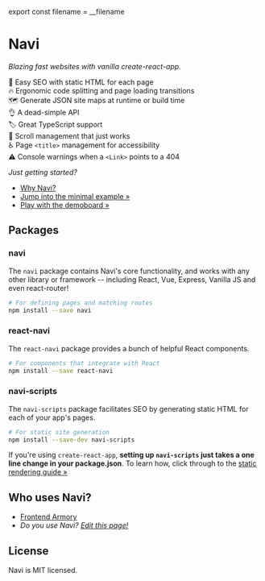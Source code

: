export const filename = __filename

Navi
====

*Blazing fast websites with vanilla create-react-app.*

🚀 Easy SEO with static HTML for each page<br />
🔥 Ergonomic code splitting and page loading transitions<br />
🗺️ Generate JSON site maps at runtime or build time<br />
👌 A dead-simple API<br />
🏷️ Great TypeScript support<br />
📜 Scroll management that just works<br />
♿️ Page `<title>` management for accessibility<br />
⚠️ Console warnings when a `<Link>` points to a 404<br />

*Just getting started?*

- [Why Navi?](./motivation)
- [Jump into the minimal example &raquo;](./guides/minimal-example)
- [Play with the demoboard &raquo;](https://frontarm.com/demoboard/?id=1229d493-ffaf-4133-b384-0f7dfec85af5)

<!-- - [Start a project with create-navi-app &raquo;]() -->

Packages
--------

### navi

The `navi` package contains Navi's core functionality, and works with any other library or framework -- including React, Vue, Express, Vanilla JS and even react-router!

```bash
# For defining pages and matching routes
npm install --save navi
```


### react-navi

The `react-navi` package provides a bunch of helpful React components.

```bash
# For components that integrate with React
npm install --save react-navi
```

<!-- For more details, check out the [components reference &raquo;](/reference/react-components) -->


### navi-scripts

The `navi-scripts` package facilitates SEO by generating static HTML for each of your app's pages.

```bash
# For static site generation
npm install --save-dev navi-scripts
```

If you're using `create-react-app`, **setting up `navi-scripts` just takes a one line change in your package.json**. To learn how, click through to the [static rendering guide &raquo;](./guides/static-rendering)

<!--
### create-navi-app

TODO

- it's easy to set up a navi app using create-react-app, you only need to make 3 changes
- the first time you create a navi app, it's worth making those changes yourself, as it helps you build understanding
- but the next time? save yourself the time and just use create-navi-app. it generates an app that:

- has the navi, react-navi and navi-scripts packages pre-installed
- has the `build` script configured to output static html
- comes with a `/pages` directory and an index route
- renders the current route within `<App>`
- adds the required bootstrap code to `index.js`
-->

Who uses Navi?
--------------

- [Frontend Armory](https://frontarm.com)
- *Do you use Navi? [Edit this page!](https://github.com/frontarm/navi-website/edit/master/src/pages/start-here.md)*


License
-------

Navi is MIT licensed.
